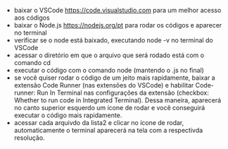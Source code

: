 - baixar o VSCode https://code.visualstudio.com para um melhor acesso aos códigos
- baixar o Node.js https://nodejs.org/pt para rodar os códigos e aparecer no terminal 
- verificar se o node está baixado, executando node -v no terminal do VSCode
- acessar o diretório em que o arquivo que será rodado está com o comando cd <nomePasta>
- executar o código com o comando node <nomeArquivo> (mantendo o .js no final)
- se você quiser rodar o código de um jeito mais rapidamente, baixar a extensão Code Runner (nas extensões do VSCode) e habilitar Code-runner: Run In Terminal nas configurações da extensão (checkbox: Whether to run code in Integrated Terminal). Dessa maneira, aparecerá no canto superior esquerdo um ícone de rodar e você conseguirá executar o código mais rapidamente. 
- acessar cada arquivdo da lista2 e clicar no ícone de rodar, automaticamente o terminal aparecerá na tela com a respectivda resolução. 